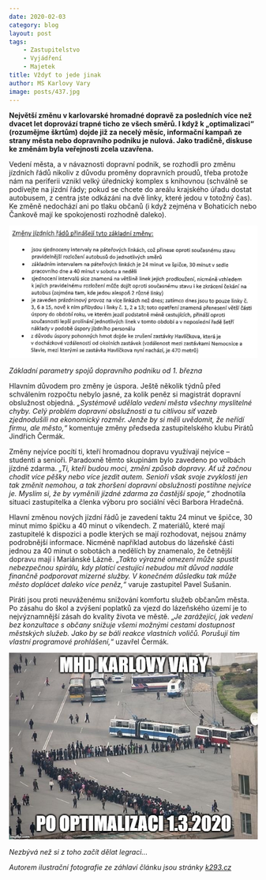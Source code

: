 ```yaml
---
date: 2020-02-03
category: blog
layout: post
tags:
    - Zastupitelstvo
    - Vyjádření
    - Majetek
title: Vždyť to jede jinak
author: MS Karlovy Vary
image: posts/437.jpg
---
```

**Největší změnu v karlovarské hromadné dopravě za posledních více než dvacet let doprovází trapné ticho ze všech směrů. I když k „optimalizaci“ (rozumějme škrtům) dojde již za necelý měsíc, informační kampaň ze strany města nebo dopravního podniku je nulová. Jako tradičně, diskuse ke změnám byla veřejnosti zcela uzavřena.**

Vedení města, a v návaznosti dopravní podnik, se rozhodli pro změnu jízdních řádů nikoliv z důvodu proměny dopravních proudů, třeba protože nám na periferii vznikl velký úřednický komplex s knihovnou (schválně se podívejte na jízdní řády; pokud se chcete do areálu krajského úřadu dostat autobusem, z centra jste odkázáni na dvě linky, které jedou v totožný čas). Ke změně nedochází ani po tlaku občanů (i když zejména v Bohaticích nebo Čankově mají ke spokojenosti rozhodně daleko).

![](/assets/img/posts/mhd.png)

_Základní parametry spojů dopravního podniku od 1. března_

Hlavním důvodem pro změny je úspora. Ještě několik týdnů před schválením rozpočtu nebylo jasné, za kolik peněz si magistrát dopravní obslužnost objedná. *„Systémově udělalo vedení města všechny myslitelné chyby. Celý problém dopravní obslužnosti a tu citlivou síť vazeb zjednodušili na ekonomický rozměr. Jenže by si měli uvědomit, že neřídí firmu, ale město,“* komentuje změny předseda zastupitelského klubu Pirátů Jindřich Čermák.

Změny nejvíce pocítí ti, kteří hromadnou dopravu využívají nejvíce – studenti a senioři. Paradoxně těmto skupinám bylo zavedeno po volbách jízdné zdarma. *„Ti, kteří budou moci, změní způsob dopravy. Ať už začnou chodit více pěšky nebo více jezdit autem. Senioři však svoje zvyklosti jen tak změnit nemohou, a tak zhoršení dopravní obslužnosti postihne nejvíce je. Myslím si, že by vyměnili jízdné zdarma za častější spoje,“* zhodnotila situaci zastupitelka a členka výboru pro sociální věci Barbora Hradečná.

Hlavní změnou nových jízdní řádů je zavedení taktu 24 minut ve špičce, 30 minut mimo špičku a 40 minut o víkendech. Z materiálů, které mají zastupitelé k dispozici a podle kterých se mají rozhodovat, nejsou známy podrobnější informace. Nicméně například autobus do lázeňské části jednou za 40 minut o sobotách a nedělích by znamenalo, že četnější dopravu mají i Mariánské Lázně. *„Takto výrazné omezení může spustit nebezpečnou spirálu, kdy platící cestující nebudou mít důvod nadále finančně podporovat mizerné služby. V konečném důsledku tak může město doplácet daleko více peněz,“* varuje zastupitel Pavel Sušanin.

Piráti jsou proti neuváženému snižování komfortu služeb občanům města. Po zásahu do škol a zvýšení poplatků za vjezd do lázeňského území je to nejvýznamnější zásah do kvality života ve městě. „*Je zarážející, jak vedení bez konzultace s občany snižuje všemi možnými cestami dostupnost městských služeb. Jako by se báli reakce vlastních voličů. Porušují tím vlastní programové prohlášení,“* uzavřel Čermák.

![](/assets/img/posts/optimalizace.jpg)

_Nezbývá než si z toho začít dělat legraci..._

*Autorem ilustrační fotografie ze záhlaví článku jsou stránky [k293.cz](https://k293.cz/)*
